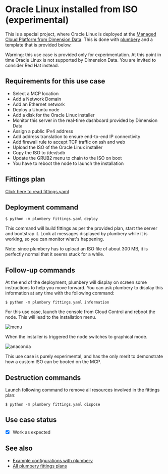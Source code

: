 # Oracle Linux installed from ISO (experimental)

This is a special project, where Oracle Linux is deployed at the [Managed Cloud Platform from Dimension Data](http://cloud.dimensiondata.com/eu/en/).
This is done with [plumbery](https://docs.mcp-services.net/display/PLUM/Plumbery) and a template that is provided below.

Warning: this use case is provided only for experimentation. At this point in
time Oracle Linux is not supported by Dimension Data. You are invited to consider Red Hat instead.

## Requirements for this use case

* Select a MCP location
* Add a Network Domain
* Add an Ethernet network
* Deploy a Ubuntu node
* Add a disk for the Oracle Linux installer
* Monitor this server in the real-time dashboard provided by Dimension Data
* Assign a public IPv4 address
* Add address translation to ensure end-to-end IP connectivity
* Add firewall rule to accept TCP traffic on ssh and web
* Upload the ISO of the Oracle Linux installer
* Copy the ISO to /dev/sdb
* Update the GRUB2 menu to chain to the ISO on boot
* You have to reboot the node to launch the installation

## Fittings plan

[Click here to read fittings.yaml](fittings.yaml)

## Deployment command

    $ python -m plumbery fittings.yaml deploy

This command will build fittings as per the provided plan, start the server
and bootstrap it. Look at messages displayed by plumbery while it is
working, so you can monitor what's happening.

Note: since plumbery has to upload an ISO file of about 300 MB, it is perfectly
normal that it seems stuck for a while.

## Follow-up commands

At the end of the deployment, plumbery will display on screen some instructions
to help you move forward. You can ask plumbery to display this information
at any time with the following command:

    $ python -m plumbery fittings.yaml information

For this use case, launch the console from Cloud Control and reboot the node.
This will lead to the installation menu.

![menu](menu.png)

When the installer is triggered the node switches to graphical mode.

![anaconda](anaconda.png)

This use case is purely experimental, and has the only merit to demonstrate
how a custom ISO can be booted on the MCP.


## Destruction commands

Launch following command to remove all resources involved in the fittings plan:

    $ python -m plumbery fittings.yaml dispose

## Use case status

- [X] Work as expected

## See also

- [Example configurations with plumbery](../)
- [All plumbery fittings plans](../../)

